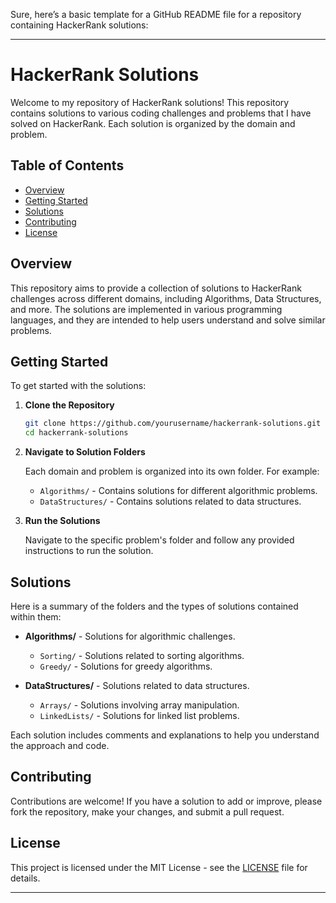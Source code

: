 Sure, here’s a basic template for a GitHub README file for a repository containing HackerRank solutions:

---

# HackerRank Solutions

Welcome to my repository of HackerRank solutions! This repository contains solutions to various coding challenges and problems that I have solved on HackerRank. Each solution is organized by the domain and problem.

## Table of Contents

- [Overview](#overview)
- [Getting Started](#getting-started)
- [Solutions](#solutions)
- [Contributing](#contributing)
- [License](#license)

## Overview

This repository aims to provide a collection of solutions to HackerRank challenges across different domains, including Algorithms, Data Structures, and more. The solutions are implemented in various programming languages, and they are intended to help users understand and solve similar problems.

## Getting Started

To get started with the solutions:

1. **Clone the Repository**

   ```bash
   git clone https://github.com/yourusername/hackerrank-solutions.git
   cd hackerrank-solutions
   ```

2. **Navigate to Solution Folders**

   Each domain and problem is organized into its own folder. For example:

   - `Algorithms/` - Contains solutions for different algorithmic problems.
   - `DataStructures/` - Contains solutions related to data structures.

3. **Run the Solutions**

   Navigate to the specific problem's folder and follow any provided instructions to run the solution.

## Solutions

Here is a summary of the folders and the types of solutions contained within them:

- **Algorithms/** - Solutions for algorithmic challenges.
  - `Sorting/` - Solutions related to sorting algorithms.
  - `Greedy/` - Solutions for greedy algorithms.
  
- **DataStructures/** - Solutions related to data structures.
  - `Arrays/` - Solutions involving array manipulation.
  - `LinkedLists/` - Solutions for linked list problems.

Each solution includes comments and explanations to help you understand the approach and code.

## Contributing

Contributions are welcome! If you have a solution to add or improve, please fork the repository, make your changes, and submit a pull request.

## License

This project is licensed under the MIT License - see the [LICENSE](LICENSE) file for details.

---


